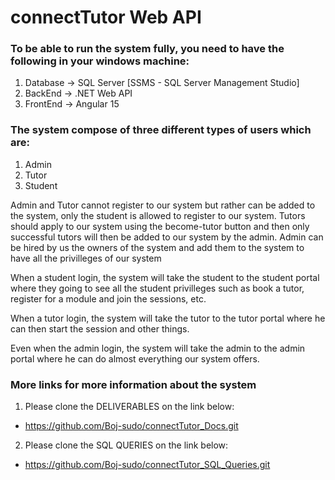 # connectTutor Web API
### To be able to run the system fully, you need to have the following in your windows machine:
1.  Database -> SQL Server [SSMS - SQL Server Management Studio] 
2.  BackEnd -> .NET Web API
3.  FrontEnd -> Angular 15

### The system compose of three different types of users which are:
1. Admin
2. Tutor
3. Student

Admin and Tutor cannot register to our system but rather can be added to the system, only the student is allowed to register
to our system.
Tutors should apply to our system using the become-tutor button and then only successful tutors will then be added to our system
by the admin.
Admin can be hired by us the owners of the system and add them to the system to have all the privilleges of our system

When a student login, the system will take the student to the student portal where they going to see all the student privilleges such as book a tutor, register for a module and join the sessions, etc.

When a tutor login, the system will take the tutor to the tutor portal where he can then start the session and other things. 

Even when the admin login, the system will take the admin to the admin portal where he can do almost everything our system offers.


### More links for more information about the system
1. Please clone the DELIVERABLES on the link below:
- https://github.com/Boj-sudo/connectTutor_Docs.git

2. Please clone the SQL QUERIES on the link below:
- https://github.com/Boj-sudo/connectTutor_SQL_Queries.git

